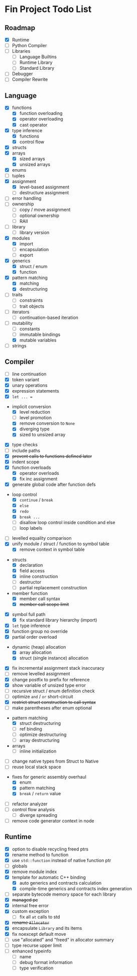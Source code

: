 # Fin Project Todo List

## Roadmap

- [x] Runtime
- [ ] Python Compiler
- [ ] Libraries
  - [ ] Language Builtins
  - [ ] Runtime Library
  - [ ] Standard Library
- [ ] Debugger
- [ ] Compiler Rewrite

## Language

- [x] functions
  - [x] function overloading
  - [x] operator overloading
  - [x] cast operator
- [x] type inference
  - [x] functions
  - [x] control flow
- [x] structs
- [x] arrays
  - [x] sized arrays
  - [x] unsized arrays
- [x] enums
- [ ] tuples
- [x] assignment
  - [x] level-based assignment
  - [ ] destructure assignment
- [ ] error handling
- [ ] ownership
  - [ ] copy / move assignment
  - [ ] optional ownership
  - [ ] RAII
- [ ] library
  - [ ] library version
- [x] modules
  - [x] import
  - [ ] encapsulation
  - [ ] export
- [x] generics
  - [x] struct / enum
  - [x] function
- [x] pattern matching
  - [x] matching
  - [x] destructuring
- [ ] traits
  - [ ] constraints
  - [ ] trait objects
- [ ] iterators
  - [ ] continuation-based iteration
- [ ] mutability
  - [ ] constants
  - [ ] immutable bindings
  - [x] mutable variables
- [ ] strings

## Compiler

- [ ] line continuation
- [x] token variant
- [x] unary operations
- [x] expression statements
- [x] `let ... =`
- implicit conversion
  - [x] level reduction
  - [ ] level promotion
  - [x] remove conversion to `None`
  - [x] diverging type
  - [x] sized to unsized array
- [x] type checks
- [ ] include paths
- [x] ~~prevent calls to functions defined later~~
- [x] indent scope
- [x] function overloads
  - [x] operator overloads
  - [x] fix inc assignment
- [x] generate global code after function defs
- loop control
  - [x] `continue` / `break`
  - [x] `else`
  - [x] `redo`
  - [x] `break ...`
  - [ ] disallow loop control inside condition and else
  - [ ] loop labels
- [ ] levelled equality comparison
- [x] unify module / struct / function to symbol table
  - [x] remove context in symbol table
- structs
  - [x] declaration
  - [x] field access
  - [x] inline construction
  - [ ] destructor
  - [ ] partial replacement construction
- member function
  - [x] member call syntax
  - [x] ~~member call scope limit~~
- [x] symbol full path
  - [x] fix standard library hierarchy (import)
- [x] `let` type inference
- [x] function group no override
- [x] partial order overload
- dynamic (heap) allocation
  - [x] array allocation
  - [x] struct (single instance) allocation
- [x] fix incremental assignment stack inaccuracy
- [ ] remove levelled assignment
- [x] change postfix to prefix for reference
- [x] show variable of unsized type error
- [ ] recursive struct / enum definition check
- [ ] optimize `and` / `or` short-circuit
- [x] ~~restrict struct construction to call syntax~~
- [ ] make parentheses after enum optional
- pattern matching
  - [x] struct destructuring
  - [ ] ref binding
  - [ ] optimize destructuring
  - [ ] array destructuring
- arrays
  - [ ] inline initialization
- [ ] change native types from Struct to Native
- [ ] reuse local stack space
- fixes for generic assembly overhaul
  - [x] enum
  - [x] pattern matching
  - [x] `break` / `return` value
- [ ] refactor analyzer
- [ ] control flow analysis
  - [ ] diverge spreading
- [ ] remove code generator context in node

## Runtime

- [x] option to disable recycling freed ptrs
- [x] rename method to function
- [x] use `std::function` instead of native function ptr
- [ ] globals
- [x] remove module index
- [x] template for automatic C++ binding
  - [x] auto generics and contracts calculation
  - [x] compile-time generics and contracts index generation
- [ ] separate bytecode memory space for each library
- [x] ~~managed pc~~
- [x] internal free error
- [x] custom exception
  - [ ] fix all `at` calls to std
- [x] ~~rename `Allocator`~~
- [x] encapsulate `Library` and its items
- [x] fix noexcept default move
- [ ] use "allocated" and "freed" in allocator summary
- [ ] type recurse upper limit
- [ ] enhanced typeinfo
  - [ ] name
  - [ ] debug format information
  - [ ] type verification
